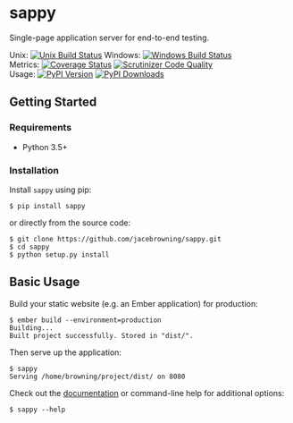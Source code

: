 # sappy

Single-page application server for end-to-end testing.

Unix: [![Unix Build Status](http://img.shields.io/travis/jacebrowning/sappy/develop.svg)](https://travis-ci.org/jacebrowning/sappy) Windows: [![Windows Build Status](https://img.shields.io/appveyor/ci/jacebrowning/sappy/develop.svg)](https://ci.appveyor.com/project/jacebrowning/sappy)<br>Metrics: [![Coverage Status](http://img.shields.io/coveralls/jacebrowning/sappy/develop.svg)](https://coveralls.io/r/jacebrowning/sappy) [![Scrutinizer Code Quality](http://img.shields.io/scrutinizer/g/jacebrowning/sappy.svg)](https://scrutinizer-ci.com/g/jacebrowning/sappy/?branch=develop)<br>Usage: [![PyPI Version](http://img.shields.io/pypi/v/sappy.svg)](https://pypi.python.org/pypi/sappy) [![PyPI Downloads](http://img.shields.io/pypi/dm/sappy.svg)](https://pypi.python.org/pypi/sappy)

## Getting Started

### Requirements

* Python 3.5+

### Installation

Install `sappy` using pip:

```
$ pip install sappy
```

or directly from the source code:

```
$ git clone https://github.com/jacebrowning/sappy.git
$ cd sappy
$ python setup.py install
```

## Basic Usage

Build your static website (e.g. an Ember application) for production:

```
$ ember build --environment=production
Building...
Built project successfully. Stored in "dist/".
```

Then serve up the application:

```
$ sappy
Serving /home/browning/project/dist/ on 8080
```

Check out the [documentation](http://sappy.readthedocs.io/en/latest/cli) or command-line help for additional options:

```
$ sappy --help
```
